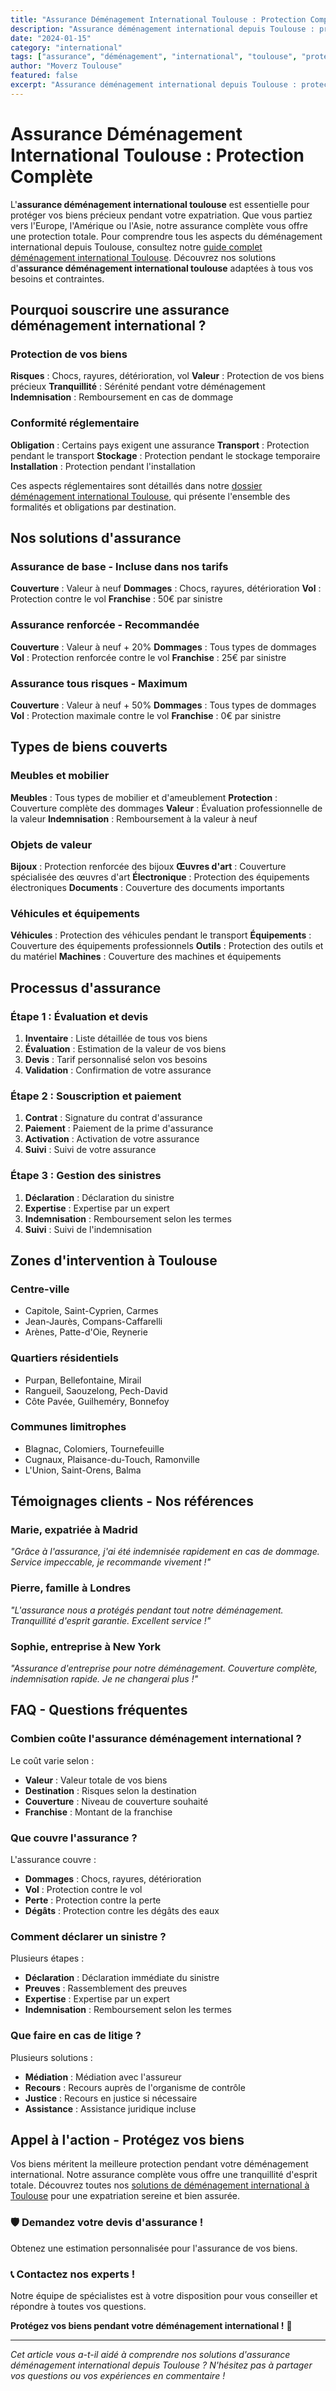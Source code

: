 ```yaml
---
title: "Assurance Déménagement International Toulouse : Protection Complète"
description: "Assurance déménagement international depuis Toulouse : protection complète de vos biens. Couverture tous risques, évaluation, indemnisation. Devis gratuit."
date: "2024-01-15"
category: "international"
tags: ["assurance", "déménagement", "international", "toulouse", "protection"]
author: "Moverz Toulouse"
featured: false
excerpt: "Assurance déménagement international depuis Toulouse : protection complète de vos biens. Couverture tous risques, évaluation, indemnisation."
---
```


# Assurance Déménagement International Toulouse : Protection Complète

L'**assurance déménagement international toulouse** est essentielle pour protéger vos biens précieux pendant votre expatriation. Que vous partiez vers l'Europe, l'Amérique ou l'Asie, notre assurance complète vous offre une protection totale. Pour comprendre tous les aspects du déménagement international depuis Toulouse, consultez notre [guide complet déménagement international Toulouse](/blog/international/demenagement-international-toulouse). Découvrez nos solutions d'**assurance déménagement international toulouse** adaptées à tous vos besoins et contraintes.

## Pourquoi souscrire une assurance déménagement international ?

### Protection de vos biens

**Risques** : Chocs, rayures, détérioration, vol
**Valeur** : Protection de vos biens précieux
**Tranquillité** : Sérénité pendant votre déménagement
**Indemnisation** : Remboursement en cas de dommage

### Conformité réglementaire

**Obligation** : Certains pays exigent une assurance
**Transport** : Protection pendant le transport
**Stockage** : Protection pendant le stockage temporaire
**Installation** : Protection pendant l'installation

Ces aspects réglementaires sont détaillés dans notre [dossier déménagement international Toulouse](/blog/international/demenagement-international-toulouse), qui présente l'ensemble des formalités et obligations par destination.

## Nos solutions d'assurance

### Assurance de base - Incluse dans nos tarifs

**Couverture** : Valeur à neuf
**Dommages** : Chocs, rayures, détérioration
**Vol** : Protection contre le vol
**Franchise** : 50€ par sinistre

### Assurance renforcée - Recommandée

**Couverture** : Valeur à neuf + 20%
**Dommages** : Tous types de dommages
**Vol** : Protection renforcée contre le vol
**Franchise** : 25€ par sinistre

### Assurance tous risques - Maximum

**Couverture** : Valeur à neuf + 50%
**Dommages** : Tous types de dommages
**Vol** : Protection maximale contre le vol
**Franchise** : 0€ par sinistre

## Types de biens couverts

### Meubles et mobilier

**Meubles** : Tous types de mobilier et d'ameublement
**Protection** : Couverture complète des dommages
**Valeur** : Évaluation professionnelle de la valeur
**Indemnisation** : Remboursement à la valeur à neuf

### Objets de valeur

**Bijoux** : Protection renforcée des bijoux
**Œuvres d'art** : Couverture spécialisée des œuvres d'art
**Électronique** : Protection des équipements électroniques
**Documents** : Couverture des documents importants

### Véhicules et équipements

**Véhicules** : Protection des véhicules pendant le transport
**Équipements** : Couverture des équipements professionnels
**Outils** : Protection des outils et du matériel
**Machines** : Couverture des machines et équipements

## Processus d'assurance

### Étape 1 : Évaluation et devis

1. **Inventaire** : Liste détaillée de tous vos biens
2. **Évaluation** : Estimation de la valeur de vos biens
3. **Devis** : Tarif personnalisé selon vos besoins
4. **Validation** : Confirmation de votre assurance

### Étape 2 : Souscription et paiement

1. **Contrat** : Signature du contrat d'assurance
2. **Paiement** : Paiement de la prime d'assurance
3. **Activation** : Activation de votre assurance
4. **Suivi** : Suivi de votre assurance

### Étape 3 : Gestion des sinistres

1. **Déclaration** : Déclaration du sinistre
2. **Expertise** : Expertise par un expert
3. **Indemnisation** : Remboursement selon les termes
4. **Suivi** : Suivi de l'indemnisation

## Zones d'intervention à Toulouse

### Centre-ville
- Capitole, Saint-Cyprien, Carmes
- Jean-Jaurès, Compans-Caffarelli
- Arènes, Patte-d'Oie, Reynerie

### Quartiers résidentiels
- Purpan, Bellefontaine, Mirail
- Rangueil, Saouzelong, Pech-David
- Côte Pavée, Guilheméry, Bonnefoy

### Communes limitrophes
- Blagnac, Colomiers, Tournefeuille
- Cugnaux, Plaisance-du-Touch, Ramonville
- L'Union, Saint-Orens, Balma

## Témoignages clients - Nos références

### Marie, expatriée à Madrid
*"Grâce à l'assurance, j'ai été indemnisée rapidement en cas de dommage. Service impeccable, je recommande vivement !"*

### Pierre, famille à Londres
*"L'assurance nous a protégés pendant tout notre déménagement. Tranquillité d'esprit garantie. Excellent service !"*

### Sophie, entreprise à New York
*"Assurance d'entreprise pour notre déménagement. Couverture complète, indemnisation rapide. Je ne changerai plus !"*

## FAQ - Questions fréquentes

### Combien coûte l'assurance déménagement international ?

Le coût varie selon :
- **Valeur** : Valeur totale de vos biens
- **Destination** : Risques selon la destination
- **Couverture** : Niveau de couverture souhaité
- **Franchise** : Montant de la franchise

### Que couvre l'assurance ?

L'assurance couvre :
- **Dommages** : Chocs, rayures, détérioration
- **Vol** : Protection contre le vol
- **Perte** : Protection contre la perte
- **Dégâts** : Protection contre les dégâts des eaux

### Comment déclarer un sinistre ?

Plusieurs étapes :
- **Déclaration** : Déclaration immédiate du sinistre
- **Preuves** : Rassemblement des preuves
- **Expertise** : Expertise par un expert
- **Indemnisation** : Remboursement selon les termes

### Que faire en cas de litige ?

Plusieurs solutions :
- **Médiation** : Médiation avec l'assureur
- **Recours** : Recours auprès de l'organisme de contrôle
- **Justice** : Recours en justice si nécessaire
- **Assistance** : Assistance juridique incluse

## Appel à l'action - Protégez vos biens

Vos biens méritent la meilleure protection pendant votre déménagement international. Notre assurance complète vous offre une tranquillité d'esprit totale. Découvrez toutes nos [solutions de déménagement international à Toulouse](/blog/international/demenagement-international-toulouse) pour une expatriation sereine et bien assurée.

### 🛡️ **Demandez votre devis d'assurance !**

Obtenez une estimation personnalisée pour l'assurance de vos biens.

### 📞 **Contactez nos experts !**

Notre équipe de spécialistes est à votre disposition pour vous conseiller et répondre à toutes vos questions.

**Protégez vos biens pendant votre déménagement international !** 🚚

---

*Cet article vous a-t-il aidé à comprendre nos solutions d'assurance déménagement international depuis Toulouse ? N'hésitez pas à partager vos questions ou vos expériences en commentaire !*

